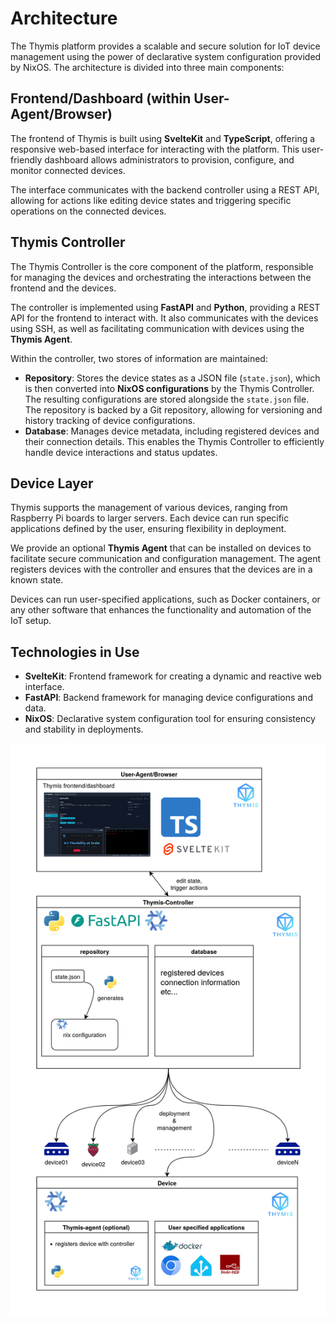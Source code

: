 # Architecture

The Thymis platform provides a scalable and secure solution for IoT device management using the power of declarative system configuration provided by NixOS. The architecture is divided into three main components:

## Frontend/Dashboard (within User-Agent/Browser)

The frontend of Thymis is built using **SvelteKit** and **TypeScript**, offering a responsive web-based interface for interacting with the platform. This user-friendly dashboard allows administrators to provision, configure, and monitor connected devices.

The interface communicates with the backend controller using a REST API, allowing for actions like editing device states and triggering specific operations on the connected devices.

## Thymis Controller

The Thymis Controller is the core component of the platform, responsible for managing the devices and orchestrating the interactions between the frontend and the devices.

The controller is implemented using **FastAPI** and **Python**, providing a REST API for the frontend to interact with. It also communicates with the devices using SSH, as well as facilitating communication with devices using the **Thymis Agent**.

Within the controller, two stores of information are maintained:

- **Repository**: Stores the device states as a JSON file (`state.json`), which is then converted into **NixOS configurations** by the Thymis Controller. The resulting configurations are stored alongside the `state.json` file. The repository is backed by a Git repository, allowing for versioning and history tracking of device configurations.
- **Database**: Manages device metadata, including registered devices and their connection details. This enables the Thymis Controller to efficiently handle device interactions and status updates.

## Device Layer

Thymis supports the management of various devices, ranging from Raspberry Pi boards to larger servers. Each device can run specific applications defined by the user, ensuring flexibility in deployment.

We provide an optional **Thymis Agent** that can be installed on devices to facilitate secure communication and configuration management. The agent registers devices with the controller and ensures that the devices are in a known state.

Devices can run user-specified applications, such as Docker containers, or any other software that enhances the functionality and automation of the IoT setup.

## Technologies in Use

- **SvelteKit**: Frontend framework for creating a dynamic and reactive web interface.
- **FastAPI**: Backend framework for managing device configurations and data.
- **NixOS**: Declarative system configuration tool for ensuring consistency and stability in deployments.

![Thymis Architecture Diagram](./architecture.jpg)
